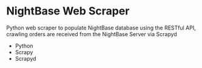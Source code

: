 # NightBase Web Scraper
Python web scraper to populate NightBase database using the RESTful API, crawling orders are received from the NightBase Server via Scrapyd

- Python
- Scrapy
- Scrapyd
